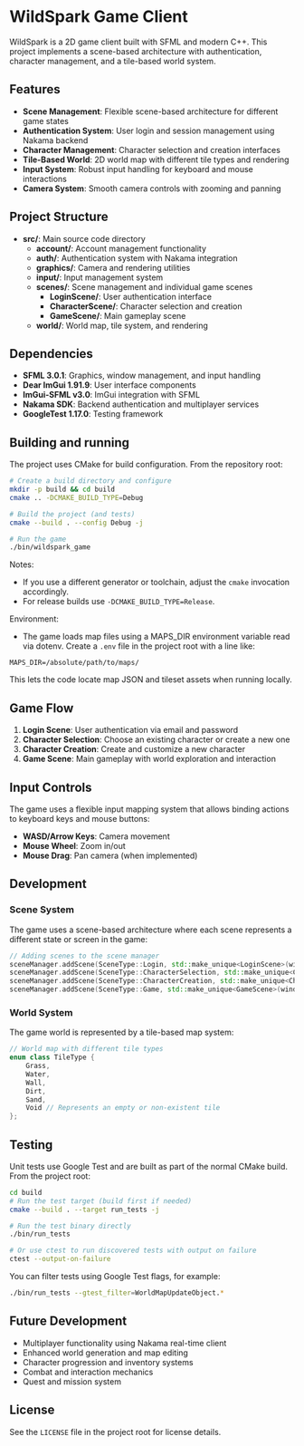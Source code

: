 # WildSpark Game Client

WildSpark is a 2D game client built with SFML and modern C++. This project implements a scene-based architecture with authentication, character management, and a tile-based world system.

## Features

- **Scene Management**: Flexible scene-based architecture for different game states
- **Authentication System**: User login and session management using Nakama backend
- **Character Management**: Character selection and creation interfaces
- **Tile-Based World**: 2D world map with different tile types and rendering
- **Input System**: Robust input handling for keyboard and mouse interactions
- **Camera System**: Smooth camera controls with zooming and panning

## Project Structure

- **src/**: Main source code directory
  - **account/**: Account management functionality
  - **auth/**: Authentication system with Nakama integration
  - **graphics/**: Camera and rendering utilities
  - **input/**: Input management system
  - **scenes/**: Scene management and individual game scenes
    - **LoginScene/**: User authentication interface
    - **CharacterScene/**: Character selection and creation
    - **GameScene/**: Main gameplay scene
  - **world/**: World map, tile system, and rendering

## Dependencies

- **SFML 3.0.1**: Graphics, window management, and input handling
- **Dear ImGui 1.91.9**: User interface components
- **ImGui-SFML v3.0**: ImGui integration with SFML
- **Nakama SDK**: Backend authentication and multiplayer services
- **GoogleTest 1.17.0**: Testing framework

## Building and running

The project uses CMake for build configuration. From the repository root:

```bash
# Create a build directory and configure
mkdir -p build && cd build
cmake .. -DCMAKE_BUILD_TYPE=Debug

# Build the project (and tests)
cmake --build . --config Debug -j

# Run the game
./bin/wildspark_game
```

Notes:
- If you use a different generator or toolchain, adjust the `cmake` invocation accordingly.
- For release builds use `-DCMAKE_BUILD_TYPE=Release`.

Environment:
- The game loads map files using a MAPS_DIR environment variable read via dotenv. Create a `.env` file in the project root with a line like:

```text
MAPS_DIR=/absolute/path/to/maps/
```

This lets the code locate map JSON and tileset assets when running locally.

## Game Flow

1. **Login Scene**: User authentication via email and password
2. **Character Selection**: Choose an existing character or create a new one
3. **Character Creation**: Create and customize a new character
4. **Game Scene**: Main gameplay with world exploration and interaction

## Input Controls

The game uses a flexible input mapping system that allows binding actions to keyboard keys and mouse buttons:

- **WASD/Arrow Keys**: Camera movement
- **Mouse Wheel**: Zoom in/out
- **Mouse Drag**: Pan camera (when implemented)

## Development

### Scene System

The game uses a scene-based architecture where each scene represents a different state or screen in the game:

```cpp
// Adding scenes to the scene manager
sceneManager.addScene(SceneType::Login, std::make_unique<LoginScene>(window, authManager));
sceneManager.addScene(SceneType::CharacterSelection, std::make_unique<CharacterSelectionScene>(window, authManager));
sceneManager.addScene(SceneType::CharacterCreation, std::make_unique<CharacterCreationScene>(window, authManager));
sceneManager.addScene(SceneType::Game, std::make_unique<GameScene>(window, authManager, inputManager));
```

### World System

The game world is represented by a tile-based map system:

```cpp
// World map with different tile types
enum class TileType {
    Grass,
    Water,
    Wall,
    Dirt,
    Sand,
    Void // Represents an empty or non-existent tile
};
```

## Testing

Unit tests use Google Test and are built as part of the normal CMake build. From the project root:

```bash
cd build
# Run the test target (build first if needed)
cmake --build . --target run_tests -j

# Run the test binary directly
./bin/run_tests

# Or use ctest to run discovered tests with output on failure
ctest --output-on-failure
```

You can filter tests using Google Test flags, for example:

```bash
./bin/run_tests --gtest_filter=WorldMapUpdateObject.*
```

## Future Development

- Multiplayer functionality using Nakama real-time client
- Enhanced world generation and map editing
- Character progression and inventory systems
- Combat and interaction mechanics
- Quest and mission system

## License

See the `LICENSE` file in the project root for license details.